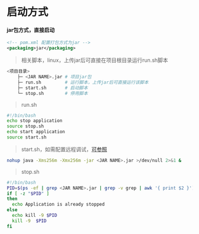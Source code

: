 # 启动方式

#### jar包方式，直接启动

```xml
<!-- pom.xml 配置打包方式为jar -->
<packaging>jar</packaging>
```

> 相关脚本，linux，上传jar后可直接在项目根目录运行run.sh脚本  

```bash
<项目目录>
    ├─ <JAR NAME>.jar # 项目jar包
    ├─ run.sh         # 运行脚本，上传jar后可直接运行该脚本
    ├─ start.sh       # 启动脚本
    └─ stop.sh        # 停用脚本
```

> run.sh

```bash
#!/bin/bash
echo stop application
source stop.sh
echo start application
source start.sh
```

> start.sh，如需配置远程调试，[可参照](../ide/idea.md#远程调试)  

```bash
nohup java -Xms256m -Xmx256m -jar <JAR NAME>.jar >/dev/null 2>&1 &
```

> stop.sh  

```bash
#!/bin/bash
PID=$(ps -ef | grep <JAR NAME>.jar | grep -v grep | awk '{ print $2 }')
if [ -z "$PID" ]
then
  echo Application is already stopped
else
  echo kill -9 $PID
  kill -9  $PID
fi
```